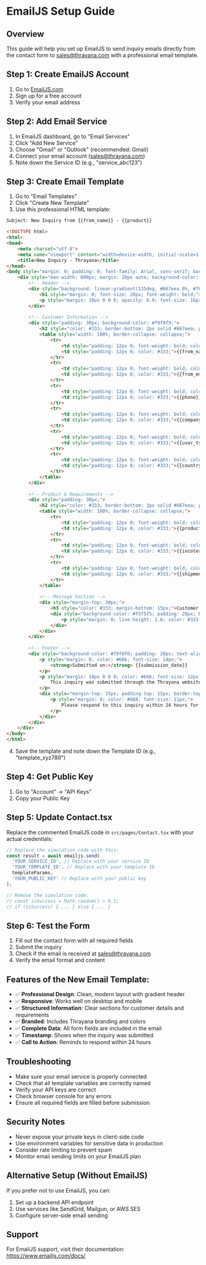# EmailJS Setup Guide

## Overview
This guide will help you set up EmailJS to send inquiry emails directly from the contact form to sales@thrayana.com with a professional email template.

## Step 1: Create EmailJS Account
1. Go to [EmailJS.com](https://www.emailjs.com/)
2. Sign up for a free account
3. Verify your email address

## Step 2: Add Email Service
1. In EmailJS dashboard, go to "Email Services"
2. Click "Add New Service"
3. Choose "Gmail" or "Outlook" (recommended: Gmail)
4. Connect your email account (sales@thrayana.com)
5. Note down the Service ID (e.g., "service_abc123")

## Step 3: Create Email Template
1. Go to "Email Templates"
2. Click "Create New Template"
3. Use this professional HTML template:

```html
Subject: New Inquiry from {{from_name}} - {{product}}

<!DOCTYPE html>
<html>
<head>
    <meta charset="utf-8">
    <meta name="viewport" content="width=device-width, initial-scale=1.0">
    <title>New Inquiry - Thrayana</title>
</head>
<body style="margin: 0; padding: 0; font-family: Arial, sans-serif; background-color: #f4f4f4;">
    <div style="max-width: 600px; margin: 20px auto; background-color: #ffffff; border-radius: 8px; overflow: hidden; box-shadow: 0 4px 6px rgba(0, 0, 0, 0.1);">
        <!-- Header -->
        <div style="background: linear-gradient(135deg, #667eea 0%, #764ba2 100%); color: white; padding: 30px; text-align: center;">
            <h1 style="margin: 0; font-size: 28px; font-weight: bold;">New Inquiry Received</h1>
            <p style="margin: 10px 0 0 0; opacity: 0.9; font-size: 16px;">Thrayana Export Services</p>
        </div>
        
        <!-- Customer Information -->
        <div style="padding: 30px; background-color: #f9f9f9;">
            <h2 style="color: #333; border-bottom: 2px solid #667eea; padding-bottom: 10px; margin-top: 0;">Customer Information</h2>
            <table style="width: 100%; border-collapse: collapse;">
                <tr>
                    <td style="padding: 12px 0; font-weight: bold; color: #555; width: 30%;">Name:</td>
                    <td style="padding: 12px 0; color: #333;">{{from_name}}</td>
                </tr>
                <tr>
                    <td style="padding: 12px 0; font-weight: bold; color: #555;">Email:</td>
                    <td style="padding: 12px 0; color: #333;">{{from_email}}</td>
                </tr>
                <tr>
                    <td style="padding: 12px 0; font-weight: bold; color: #555;">Phone:</td>
                    <td style="padding: 12px 0; color: #333;">{{phone}}</td>
                </tr>
                <tr>
                    <td style="padding: 12px 0; font-weight: bold; color: #555;">Company:</td>
                    <td style="padding: 12px 0; color: #333;">{{company}}</td>
                </tr>
                <tr>
                    <td style="padding: 12px 0; font-weight: bold; color: #555;">User Type:</td>
                    <td style="padding: 12px 0; color: #333;">{{user_type}}</td>
                </tr>
                <tr>
                    <td style="padding: 12px 0; font-weight: bold; color: #555;">Country:</td>
                    <td style="padding: 12px 0; color: #333;">{{country}}</td>
                </tr>
            </table>
        </div>
        
        <!-- Product & Requirements -->
        <div style="padding: 30px;">
            <h2 style="color: #333; border-bottom: 2px solid #667eea; padding-bottom: 10px; margin-top: 0;">Product & Requirements</h2>
            <table style="width: 100%; border-collapse: collapse;">
                <tr>
                    <td style="padding: 12px 0; font-weight: bold; color: #555; width: 30%;">Product:</td>
                    <td style="padding: 12px 0; color: #333;">{{product}}</td>
                </tr>
                <tr>
                    <td style="padding: 12px 0; font-weight: bold; color: #555;">InCoTerms:</td>
                    <td style="padding: 12px 0; color: #333;">{{incoterms}}</td>
                </tr>
                <tr>
                    <td style="padding: 12px 0; font-weight: bold; color: #555;">Shipment Type:</td>
                    <td style="padding: 12px 0; color: #333;">{{shipment_type}}</td>
                </tr>
            </table>
            
            <!-- Message Section -->
            <div style="margin-top: 30px;">
                <h3 style="color: #333; margin-bottom: 15px;">Customer Message:</h3>
                <div style="background-color: #f5f5f5; padding: 20px; border-radius: 8px; border-left: 4px solid #667eea;">
                    <p style="margin: 0; line-height: 1.6; color: #333; font-size: 14px;">{{message}}</p>
                </div>
            </div>
        </div>
        
        <!-- Footer -->
        <div style="background-color: #f0f0f0; padding: 20px; text-align: center;">
            <p style="margin: 0; color: #666; font-size: 14px;">
                <strong>Submitted on:</strong> {{submission_date}}
            </p>
            <p style="margin: 10px 0 0 0; color: #666; font-size: 12px;">
                This inquiry was submitted through the Thrayana website contact form.
            </p>
            <div style="margin-top: 15px; padding-top: 15px; border-top: 1px solid #ddd;">
                <p style="margin: 0; color: #888; font-size: 11px;">
                    Please respond to this inquiry within 24 hours for better customer service.
                </p>
            </div>
        </div>
    </div>
</body>
</html>
```

4. Save the template and note down the Template ID (e.g., "template_xyz789")

## Step 4: Get Public Key
1. Go to "Account" → "API Keys"
2. Copy your Public Key

## Step 5: Update Contact.tsx
Replace the commented EmailJS code in `src/pages/Contact.tsx` with your actual credentials:

```typescript
// Replace the simulation code with this:
const result = await emailjs.send(
  'YOUR_SERVICE_ID', // Replace with your service ID
  'YOUR_TEMPLATE_ID', // Replace with your template ID
  templateParams,
  'YOUR_PUBLIC_KEY' // Replace with your public key
);

// Remove the simulation code:
// const isSuccess = Math.random() > 0.1;
// if (isSuccess) { ... } else { ... }
```

## Step 6: Test the Form
1. Fill out the contact form with all required fields
2. Submit the inquiry
3. Check if the email is received at sales@thrayana.com
4. Verify the email format and content

## Features of the New Email Template:
- ✅ **Professional Design**: Clean, modern layout with gradient header
- ✅ **Responsive**: Works well on desktop and mobile
- ✅ **Structured Information**: Clear sections for customer details and requirements
- ✅ **Branded**: Includes Thrayana branding and colors
- ✅ **Complete Data**: All form fields are included in the email
- ✅ **Timestamp**: Shows when the inquiry was submitted
- ✅ **Call to Action**: Reminds to respond within 24 hours

## Troubleshooting
- Make sure your email service is properly connected
- Check that all template variables are correctly named
- Verify your API keys are correct
- Check browser console for any errors
- Ensure all required fields are filled before submission

## Security Notes
- Never expose your private keys in client-side code
- Use environment variables for sensitive data in production
- Consider rate limiting to prevent spam
- Monitor email sending limits on your EmailJS plan

## Alternative Setup (Without EmailJS)
If you prefer not to use EmailJS, you can:
1. Set up a backend API endpoint
2. Use services like SendGrid, Mailgun, or AWS SES
3. Configure server-side email sending

## Support
For EmailJS support, visit their documentation: https://www.emailjs.com/docs/
